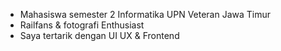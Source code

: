 - Mahasiswa semester 2 Informatika UPN Veteran Jawa Timur
- Railfans & fotografi Enthusiast
- Saya tertarik dengan UI UX & Frontend
